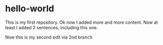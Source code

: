 # hello-world
This is my first repository.
Ok now I added more and more content.
Now at least I added 2 sentences, including this one.

Now this is my second edit via 2nd branch




